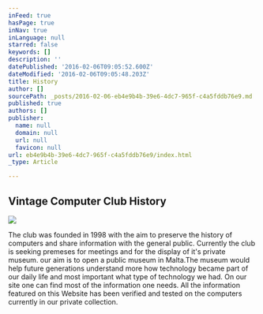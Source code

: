 ```yaml
---
inFeed: true
hasPage: true
inNav: true
inLanguage: null
starred: false
keywords: []
description: ''
datePublished: '2016-02-06T09:05:52.600Z'
dateModified: '2016-02-06T09:05:48.203Z'
title: History
author: []
sourcePath: _posts/2016-02-06-eb4e9b4b-39e6-4dc7-965f-c4a5fddb76e9.md
published: true
authors: []
publisher:
  name: null
  domain: null
  url: null
  favicon: null
url: eb4e9b4b-39e6-4dc7-965f-c4a5fddb76e9/index.html
_type: Article

---
```

## Vintage Computer Club History
![](https://the-grid-user-content.s3-us-west-2.amazonaws.com/16a4ebe9-f260-462f-ac72-a7a75f020baf.jpg)

The club was founded in 1998 with the aim to preserve the history of computers and share information with the general public. Currently the club is seeking premeses for meetings and for the display of it's private museum. our aim is to open a public museum in Malta.The museum would help future generations understand more how technology became part of our daily life and most important what type of technology we had. On our site one can find most of the information one needs. All the information featured on this Website has been verified and tested on the computers currently in our private collection.